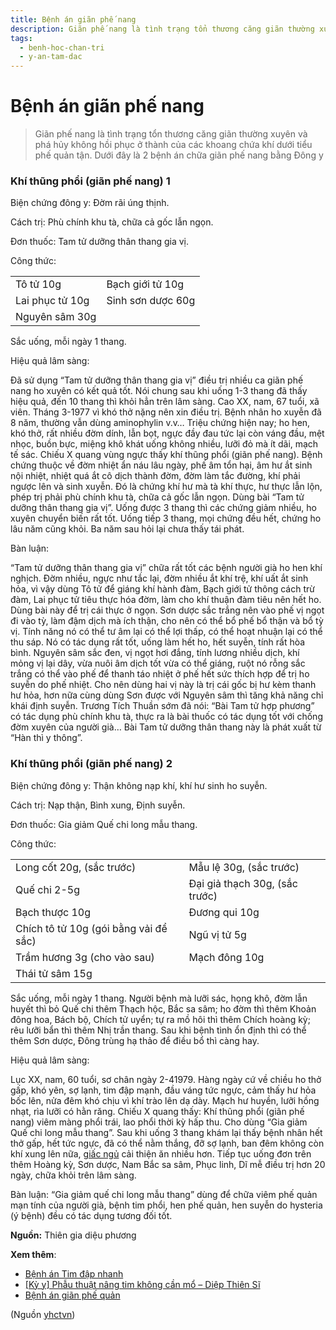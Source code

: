 ```yaml
---
title: Bệnh án giãn phế nang
description: Giãn phế nang là tình trạng tổn thương căng giãn thường xuyên và phá hủy không hồi phục ở thành của các khoang chứa khí dưới tiểu phế quản tận. Dưới đây là 2 bệnh án chữa giãn phế nang bằng Đông y
tags:
  - benh-hoc-chan-tri
  - y-an-tam-dac
---
```


# Bệnh án giãn phế nang 

> Giãn phế nang là tình trạng tổn thương căng giãn thường xuyên và phá hủy không hồi phục ở thành của các khoang chứa khí dưới tiểu phế quản tận. Dưới đây là 2 bệnh án chữa giãn phế nang bằng Đông y


### Khí thũng phổi (giãn phế nang) 1


Biện chứng đông y: Đờm rãi úng thịnh. 


Cách trị: Phù chính khu tà, chữa cả gốc lẫn ngọn. 


Đơn thuốc: Tam tử dưỡng thân thang gia vị.


Công thức:




|  |  |
| --- | --- |
| Tô tử 10g | Bạch giới tử 10g |
| Lai phục tử 10g | Sinh sơn dược 60g |
| Nguyên sâm 30g |  |


Sắc uống, mỗi ngày 1 thang.


Hiệu quả lâm sàng: 





Đã sử dụng “Tam tử dưỡng thân thang gia vị” điều trị nhiều ca giãn phế nang ho xuyên có kết quả tốt. Nói chung sau khi uống 1-3 thang đã thấy hiệu quả, đến 10 thang thì khỏi hẳn trên lâm sàng. Cao XX, nam, 67 tuổi, xã viên. Tháng 3-1977 vì khó thở nặng nên xin điều trị. Bệnh nhân ho xuyễn đã 8 năm, thường vẫn dùng aminophylin v.v… Triệu chứng hiện nay; ho hen, khó thở, rất nhiều đờm dính, lẫn bọt, ngực đầy đau tức lại còn váng đầu, mệt nhọc, buồn bực, miệng khô khát uống không nhiều, lưỡi đỏ mà ít dãi, mạch tế sác. Chiếu X quang vùng ngực thấy khí thũng phổi (giãn phế nang). Bệnh chứng thuộc về đờm nhiệt ẩn náu lâu ngày, phế âm tổn hại, âm hư ắt sinh nội nhiệt, nhiệt quá ắt cô dịch thành đờm, đờm làm tắc đường, khí phải ngược lên và sinh xuyễn. Đó là chứng khí hư mà tà khí thực, hư thực lẫn lộn, phép trị phải phù chính khu tà, chữa cả gốc lẫn ngọn. Dùng bài “Tam tử dưỡng thân thang gia vị”. Uống được 3 thang thì các chứng giảm nhiều, ho xuyên chuyển biến rất tốt. Uống tiếp 3 thang, mọi chứng đều hết, chứng ho lâu năm cũng khỏi. Ba năm sau hỏi lại chưa thấy tái phát.


Bàn luận: 


“Tam tử dưỡng thân thang gia vị” chữa rất tốt các bệnh người già ho hen khí nghịch. Đờm nhiều, ngực như tắc lại, đờm nhiều ắt khí trệ, khí uất ắt sinh hỏa, vì vậy dùng Tô tử để giáng khí hành đàm, Bạch giới tử thông cách trừ đàm, Lai phục tử tiêu thực hóa đờm, làm cho khí thuận đàm tiêu nên hết ho. Dùng bài này để trị cái thực ở ngọn. Sơn dược sắc trắng nên vào phế vị ngọt đi vào tỳ, làm đậm dịch mà ích thận, cho nên có thể bổ phế bổ thận và bổ tỳ vị. Tính năng nó có thể tư âm lại có thể lợi thấp, có thể hoạt nhuận lại có thể thu sáp. Nó có tác dụng rất tốt, uống làm hết ho, hết suyễn, tính rất hòa bình. Nguyên sâm sắc đen, vị ngọt hơi đắng, tính lương nhiều dịch, khí mỏng vị lại dây, vừa nuôi âm dịch tốt vừa có thể giáng, ruột nó rỗng sắc trắng có thể vào phế để thanh táo nhiệt ở phế hết sức thích hợp để trị ho suyễn do phế nhiệt. Cho nên dùng hai vị này là trị cái gốc bị hư kèm thanh hư hỏa, hơn nữa cùng dùng Sơn được với Nguyên sâm thì tăng khả năng chỉ khái định suyễn. Trương Tích Thuần sớm đã nói: “Bài Tam tử hợp phương” có tác dụng phù chính khu tà, thực ra là bài thuốc có tác dụng tốt với chống đờm xuyên của người già… Bài Tam tử dưỡng thân thang này là phát xuất từ “Hàn thì y thông”.


### Khí thũng phổi (giãn phế nang) 2


Biện chứng đông y: Thận không nạp khí, khí hư sinh ho suyễn. 


Cách trị: Nạp thận, Bình xung, Định suyễn. 


Đơn thuốc: Gia giảm Quế chi long mẫu thang.


Công thức: 




|  |  |
| --- | --- |
| Long cốt 20g, (sắc trước) | Mẫu lệ 30g, (sắc trước) |
| Quế chi 2-5g | Đại giả thạch 30g, (sắc trước) |
| Bạch thược 10g | Đương qui 10g |
| Chích tô tử 10g (gói bằng vải để sắc) | Ngũ vị tử 5g |
| Trầm hương 3g (cho vào sau) | Mạch đông 10g |
| Thái tử sâm 15g |  |


Sắc uống, mỗi ngày 1 thang. Người bệnh mà lưỡi sác, họng khô, đờm lẫn huyết thì bỏ Quế chi thêm Thạch hộc, Bắc sa sâm; ho đờm thì thêm Khoản đông hoa, Bách bộ, Chích tử uyển; tự ra mồ hôi thì thêm Chích hoàng kỳ; rêu lưỡi bẩn thì thêm Nhị trần thang. Sau khi bệnh tình ổn định thì có thể thêm Sơn dược, Đông trùng hạ thảo để điều bổ thì càng hay.


Hiệu quả lâm sàng: 


Lục XX, nam, 60 tuổi, sơ chân ngày 2-41979. Hàng ngày cứ về chiều ho thở gấp, khó yên, sợ lạnh, tim đập mạnh, đầu váng tức ngực, cảm thấy hư hỏa bốc lên, nửa đêm khó chịu vì khí trào lên dạ dày. Mạch hư huyền, lưỡi hồng nhạt, rìa lưỡi có hằn răng. Chiếu X quang thấy: Khí thũng phổi (giãn phế nang) viêm màng phổi trái, lao phổi thời kỳ hấp thu. Cho dùng “Gia giảm Quế chi long mẫu thang”. Sau khi uống 3 thang khám lại thấy bệnh nhân hết thở gấp, hết tức ngực, đã có thể nằm thắng, đỡ sợ lạnh, ban đêm không còn khí xung lên nữa, [giấc ngủ](/yhctvn/tri-hue-co-xua-suc-khoe-cua-giac-ngu) cải thiện ăn nhiều hơn. Tiếp tục uống đơn trên thêm Hoàng kỳ, Sơn dược, Nam Bắc sa sâm, Phục linh, Dĩ mễ điều trị hơn 20 ngày, chữa khỏi trên lâm sàng.


Bàn luận: “Gia giảm quế chi long mẫu thang” dùng để chữa viêm phế quản mạn tính của người già, bệnh tim phổi, hen phế quản, hen suyễn do hysteria (ý bệnh) đều có tác dụng tương đối tốt.


**Nguồn:** Thiên gia diệu phương


**Xem thêm**:


* [Bệnh án Tim đập nhanh](/yhctvn/benh-an-tim-dap-nhanh)
* [[Kỳ y] Phẫu thuật nâng tim không cần mổ – Diệp Thiên Sĩ](/yhctvn/ky-y-phau-thuat-nang-tim-khong-can-mo-diep-thien-si)
* [Bệnh án giãn phế quản](/yhctvn/benh-an-gian-phe-quan)

(Nguồn <a href="https://yhctvn.com/benh-an-gian-phe-nang/" target="_blank">yhctvn</a>)
